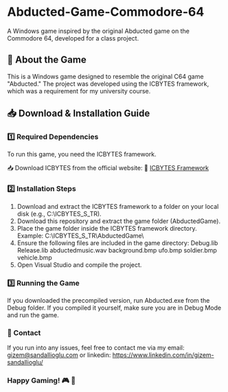 # Abducted-Game-Commodore-64
A Windows game inspired by the original Abducted game on the Commodore 64, developed for a class project.
## 📜 About the Game
This is a Windows game designed to resemble the original C64 game "Abducted." The project was developed using the ICBYTES framework, which was a requirement for my university course.
## 📥 Download & Installation Guide
### 1️⃣ Required Dependencies
To run this game, you need the ICBYTES framework.

📥 Download ICBYTES from the official website:
🔗 [ICBYTES Framework](https://otoidrak.com/en/software.html)

### 2️⃣ Installation Steps
1. Download and extract the ICBYTES framework to a folder on your local disk (e.g., C:\ICBYTES_S_TR).
2. Download this repository and extract the game folder (AbductedGame).
3. Place the game folder inside the ICBYTES framework directory.
Example: C:\ICBYTES_S_TR\AbductedGame\
4. Ensure the following files are included in the game directory:
Debug.lib
Release.lib
abductedmusic.wav
background.bmp
ufo.bmp
soldier.bmp
vehicle.bmp
5. Open Visual Studio and compile the project.

### 3️⃣ Running the Game
If you downloaded the precompiled version, run Abducted.exe from the Debug folder.
If you compiled it yourself, make sure you are in Debug Mode and run the game.

### 📧 Contact
If you run into any issues, feel free to contact me via my email: gizem@sandallioglu.com or linkedin: https://www.linkedin.com/in/gizem-sandallioglu/

### Happy Gaming! 🎮 🚀
